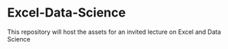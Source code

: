 # Excel-Data-Science
This repository will host the assets for an invited lecture on Excel and Data Science
